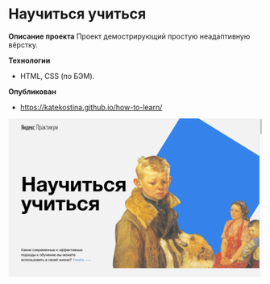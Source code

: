 # Научиться учиться

**Описание проекта**
Проект демострирующий простую неадаптивную вёрстку.

**Технологии**
* HTML, CSS (по БЭМ).

**Опубликован**
* https://katekostina.github.io/how-to-learn/

<img align="left" width="600px" src="https://github.com/katekostina/how-to-learn/blob/master/screenshot.png"> <br />

